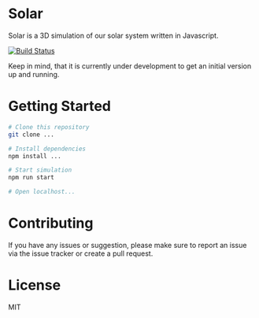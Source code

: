 # Solar

Solar is a 3D simulation of our solar system written in Javascript.

[![Build Status](https://travis-ci.org/zlypher/solar.svg?branch=master)](https://travis-ci.org/zlypher/solar)

Keep in mind, that it is currently under development to get an initial version up and running.

# Getting Started

```bash
# Clone this repository
git clone ...

# Install dependencies
npm install ...

# Start simulation
npm run start

# Open localhost...
```

# Contributing

If you have any issues or suggestion, please make sure to report an issue via the issue tracker or create a pull request.

# License

MIT